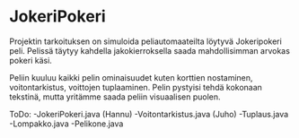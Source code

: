 # JokeriPokeri

Projektin tarkoituksen on simuloida peliautomaateilta löytyvä Jokeripokeri peli. Pelissä täytyy kahdella jakokierroksella saada mahdollisimman arvokas pokeri käsi.

Peliin kuuluu kaikki pelin ominaisuudet kuten korttien nostaminen, voitontarkistus, voittojen tuplaaminen. Pelin pystyisi tehdä kokonaan tekstinä, mutta yritämme saada peliin visuaalisen puolen.

ToDo:
-JokeriPokeri.java (Hannu)
-Voitontarkistus.java (Juho)
-Tuplaus.java
-Lompakko.java
-Pelikone.java
